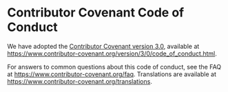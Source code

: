 # Contributor Covenant Code of Conduct

We have adopted the [Contributor Covenant version 3.0][homepage], available at
<https://www.contributor-covenant.org/version/3/0/code_of_conduct.html>.

[homepage]: https://www.contributor-covenant.org

For answers to common questions about this code of conduct, see the FAQ at
<https://www.contributor-covenant.org/faq>. Translations are available at
<https://www.contributor-covenant.org/translations>.
